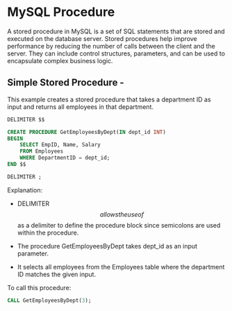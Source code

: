 # MySQL Procedure

A stored procedure in MySQL is a set of SQL statements that are stored and executed on the database server. Stored procedures help improve performance by reducing the number of calls between the client and the server. They can include control structures, parameters, and can be used to encapsulate complex business logic.

## Simple Stored Procedure -

This example creates a stored procedure that takes a department ID as input and returns all employees in that department.

```sql
DELIMITER $$

CREATE PROCEDURE GetEmployeesByDept(IN dept_id INT)
BEGIN
    SELECT EmpID, Name, Salary
    FROM Employees
    WHERE DepartmentID = dept_id;
END $$

DELIMITER ;
```
Explanation:

- DELIMITER $$ allows the use of $$ as a delimiter to define the procedure block since semicolons are used within the procedure.

- The procedure GetEmployeesByDept takes dept_id as an input parameter.

- It selects all employees from the Employees table where the department ID matches the given input.

To call this procedure:

```sql
CALL GetEmployeesByDept(3);
```